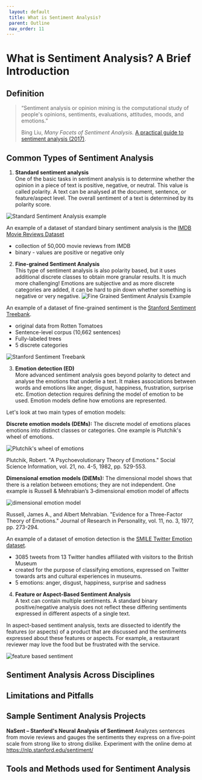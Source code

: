 ```yaml
---
 layout: default
 title: What is Sentiment Analysis?
 parent: Outline
 nav_order: 11
---
```

# What is Sentiment Analysis? A Brief Introduction

## Definition
>“Sentiment analysis or opinion mining is the computational study of people's opinions, sentiments, evaluations, attitudes, moods, and emotions.”
>
>Bing Liu,  _Many Facets of Sentiment Analysis._   [A practical guide to sentiment analysis (2017)](http://resolve.library.ubc.ca/cgi-bin/catsearch?bid=8790457).


## Common Types of Sentiment Analysis

1. **Standard sentiment analysis**\
One of the basic tasks in sentiment analysis is to determine whether the opinion in a piece of text is positive, negative, or neutral. This value is called polarity.  A text can be analysed at the document, sentence, or feature/aspect level. The overall sentiment of a text is determined by its polarity score.

![Standard Sentiment Analysis example](/images/basic-sentiment.png)

An example of a dataset of standard binary sentiment analysis is the [IMDB Movie Reviews Dataset](https://www.kaggle.com/lakshmi25npathi/imdb-dataset-of-50k-movie-reviews)
* collection of 50,000 movie reviews from IMDB
* binary - values are positive or negative only


2. **Fine-grained Sentiment Analysis**\
This type of sentiment analysis is also polarity based, but it uses additional discrete classes to obtain more granular results.
It is much more challenging! Emotions are subjective and as more discrete categories are added, it can be hard to pin down whether something is negative or very negative.
![Fine Grained Sentiment Analysis Example](/images/fine-grained-sentiment.png)

An example of a dataset of fine-grained  sentiment is the [Stanford Sentiment Treebank](https://nlp.stanford.edu/sentiment/treebank.html).
* original data from Rotten Tomatoes
* Sentence-level corpus (10,662 sentences)
* Fully-labeled trees
* 5 discrete categories

![Stanford Sentiment Treebank](/images/stanford-sentiment.png)

3. **Emotion detection (ED)**\
More advanced sentiment analysis goes beyond polarity to detect and analyse the emotions that underlie a text. It makes associations between words and emotions like anger, disgust, happiness, frustration, surprise etc.
Emotion detection requires defining the model of emotion to be used. Emotion models define how emotions are represented.

Let's look at two main types of emotion models:

**Discrete emotion models (DEMs):**
The discrete model of emotions places emotions into distinct classes or categories.
One example is Plutchik's wheel of emotions.

![Plutchik's wheel of emotions](/images/Plutchik_wheel_of_emotions.png)

Plutchik, Robert. "A Psychoevolutionary Theory of Emotions." Social Science Information, vol. 21, no. 4-5, 1982, pp. 529-553.

**Dimensional emotion models (DiEMs):**
The dimensional model shows that there is a relation between emotions; they are not independent.
One example is Russell & Mehrabian’s 3‐dimensional emotion model of affects

![dimensional emotion model](/images/Dimensional_emotion_model.png)

Russell, James A., and Albert Mehrabian. "Evidence for a Three-Factor Theory of Emotions." Journal of Research in Personality, vol. 11, no. 3, 1977, pp. 273-294.

An example of a dataset of emotion detection is the [SMILE Twitter Emotion dataset](https://www.kaggle.com/ashkhagan/smile-twitter-emotion-dataset).
* 3085 tweets from 13 Twitter handles affiliated with visitors to the British Museum
* created for the purpose of classifying emotions, expressed on Twitter towards arts and cultural experiences in museums.
* 5 emotions: anger, disgust, happiness, surprise and sadness

4. **Feature or Aspect-Based Sentiment Analysis**\
A text can contain multiple sentiments. A standard binary positive/negative analysis does not reflect these differing sentiments expressed in different aspects of a single text.

In aspect-based sentiment analysis, texts are dissected to identify the features (or aspects) of a product that are discussed and the sentiments expressed about these features or aspects.
For example, a restaurant reviewer may love the food but be frustrated with the service.

![feature based sentiment](/images/feature_based_sentiment.png)

## Sentiment Analysis Across Disciplines


## Limitations and Pitfalls

## Sample Sentiment Analysis Projects

**NaSent – Stanford's Neural Analysis of Sentiment**
Analyzes sentences from movie reviews and gauges the sentiments they express on a five-point scale from strong like to strong dislike. Experiment with the online demo at <https://nlp.stanford.edu/sentiment/>


## Tools and Methods used for Sentiment Analysis
